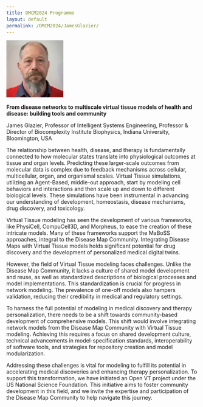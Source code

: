 ```yaml
---
title: DMCM2024 Programme
layout: default
permalink: /DMCM2024/JamesGlazier/
---
```


<img src="/images/teamhq/JamesGlazier.jpg" width="150"/>

<b>From disease networks to multiscale virtual tissue models of health and disease: building tools and community</b>

James Glazier, Professor of Intelligent Systems Engineering, Professor & Director of Biocomplexity Institute Biophysics, Indiana University, Bloomington, USA

The relationship between health, disease, and therapy is fundamentally connected to how molecular states translate into physiological outcomes at tissue and organ levels. Predicting these larger-scale outcomes from molecular data is complex due to feedback mechanisms across cellular, multicellular, organ, and organismal scales. Virtual Tissue simulations, utilizing an Agent-Based, middle-out approach, start by modeling cell behaviors and interactions and then scale up and down to different biological levels. These simulations have been instrumental in advancing our understanding of development, homeostasis, disease mechanisms, drug discovery, and toxicology.

Virtual Tissue modeling has seen the development of various frameworks, like PhysiCell, CompuCell3D, and Morpheus, to ease the creation of these intricate models. Many of these frameworks support the MaBoSS approaches, integral to the Disease Map Community. Integrating Disease Maps with Virtual Tissue models holds significant potential for drug discovery and the development of personalized medical digital twins.

However, the field of Virtual Tissue modeling faces challenges. Unlike the Disease Map Community, it lacks a culture of shared model development and reuse, as well as standardized descriptions of biological processes and model implementations. This standardization is crucial for progress in network modeling. The prevalence of one-off models also hampers validation, reducing their credibility in medical and regulatory settings.

To harness the full potential of modeling in medical discovery and therapy personalization, there needs to be a shift towards community-based development of comprehensive models. This shift would involve integrating network models from the Disease Map Community with Virtual Tissue modeling. Achieving this requires a focus on shared development culture, technical advancements in model-specification standards, interoperability of software tools, and strategies for repository creation and model modularization.

Addressing these challenges is vital for modeling to fulfill its potential in accelerating medical discoveries and enhancing therapy personalization. To support this transformation, we have initiated an Open VT project under the US National Science Foundation. This initiative aims to foster community development in this field, and we invite the expertise and participation of the Disease Map Community to help navigate this journey.
